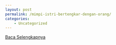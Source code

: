 ```yaml
---
layout: post
permalink: /mimpi-istri-bertengkar-dengan-orang/
categories:
    - Uncategorized
---
```


[Baca Selengkapnya](/03)